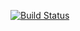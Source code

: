 [![Build Status](https://secure.travis-ci.org/wenzowski/refinery-enrollment.png?branch=master)](http://travis-ci.org/wenzowski/refinery-enrollment)
